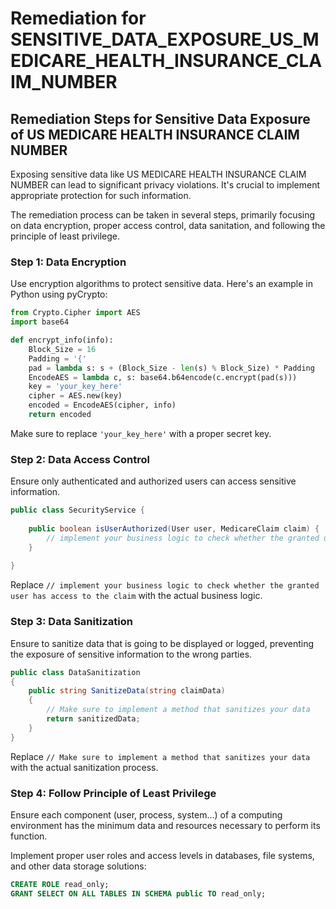 # Remediation for SENSITIVE_DATA_EXPOSURE_US_MEDICARE_HEALTH_INSURANCE_CLAIM_NUMBER

## Remediation Steps for Sensitive Data Exposure of US MEDICARE HEALTH INSURANCE CLAIM NUMBER

Exposing sensitive data like US MEDICARE HEALTH INSURANCE CLAIM NUMBER can lead to significant privacy violations. It's crucial to implement appropriate protection for such information.

The remediation process can be taken in several steps, primarily focusing on data encryption, proper access control, data sanitation, and following the principle of least privilege.

### Step 1: Data Encryption
Use encryption algorithms to protect sensitive data. Here's an example in Python using pyCrypto:

```python
from Crypto.Cipher import AES
import base64

def encrypt_info(info):
    Block_Size = 16
    Padding = '{'
    pad = lambda s: s + (Block_Size - len(s) % Block_Size) * Padding
    EncodeAES = lambda c, s: base64.b64encode(c.encrypt(pad(s)))
    key = 'your_key_here'
    cipher = AES.new(key)
    encoded = EncodeAES(cipher, info)
    return encoded
```

Make sure to replace `'your_key_here'` with a proper secret key.

### Step 2: Data Access Control 
Ensure only authenticated and authorized users can access sensitive information.

```java
public class SecurityService {
    
    public boolean isUserAuthorized(User user, MedicareClaim claim) {
        // implement your business logic to check whether the granted user has access to the claim
    }
    
}
```
Replace `// implement your business logic to check whether the granted user has access to the claim` with the actual business logic.

### Step 3: Data Sanitization 
Ensure to sanitize data that is going to be displayed or logged, preventing the exposure of sensitive information to the wrong parties.

```C#
public class DataSanitization
{
    public string SanitizeData(string claimData)
    {
        // Make sure to implement a method that sanitizes your data
        return sanitizedData;
    }
}
```

Replace `// Make sure to implement a method that sanitizes your data` with the actual sanitization process.

### Step 4: Follow Principle of Least Privilege
Ensure each component (user, process, system…) of a computing environment has the minimum data and resources necessary to perform its function.

Implement proper user roles and access levels in databases, file systems, and other data storage solutions:
```sql
CREATE ROLE read_only;
GRANT SELECT ON ALL TABLES IN SCHEMA public TO read_only;
```